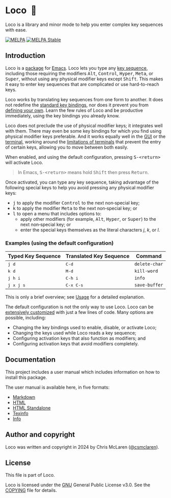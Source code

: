# Loco  🚋

Loco is a library and minor mode to help you enter complex key sequences with ease.

[![MELPA](https://www.melpa.org/packages/loco-badge.svg)](https://www.melpa.org/#/loco) [![MELPA Stable](https://stable.melpa.org/packages/loco-badge.svg)](https://stable.melpa.org/#/loco)

## Introduction

Loco is a [package](https://www.gnu.org/software/emacs/manual/html_node/emacs/Packages.html) for [Emacs](https://www.gnu.org/software/emacs/). Loco lets you type any [key sequence](docs/build/loco.md#keys-key-sequences-and-commands), including those requiring the modifiers <kbd>Alt</kbd>, <kbd>Control</kbd>, <kbd>Hyper</kbd>, <kbd>Meta</kbd>, or <kbd>Super</kbd>, without using any physical modifier keys except <kbd>Shift</kbd>. This makes it easy to enter key sequences that are complicated or use hard-to-reach keys.

Loco works by translating key sequences from one form to another. It does not redefine the [standard key bindings](https://www.gnu.org/software/emacs/refcards/pdf/refcard.pdf), nor does it prevent you from [defining your own](https://www.gnu.org/software/emacs/manual/html_node/emacs/Key-Bindings.html). Learn the few rules of Loco and be productive immediately, using the key bindings you already know.

Loco does not preclude the use of physical modifier keys; it integrates well with them. There may even be some key bindings for which you find using physical modifier keys preferable. And it works equally well in the [GUI](https://en.wikipedia.org/wiki/Graphical_user_interface) or the [terminal](https://en.wikipedia.org/wiki/Computer_terminal), working around the [limitations of terminals](docs/build/loco.md#considerations-when-using-a-terminal) that prevent the entry of certain keys, allowing you to move between both easily.

When enabled, and using the default configuration, pressing <kbd>S-\<return\></kbd> will activate Loco.

> In Emacs, <kbd>S-\<return\></kbd> means hold <kbd>Shift</kbd> then press <kbd>Return</kbd>.

Once activated, you can type any key sequence, taking advantage of the following special keys to help you avoid pressing any physical modifier keys:

- <kbd>j</kbd> to apply the modifier <kbd>Control</kbd> to the next non‑special key;
- <kbd>k</kbd> to apply the modifier <kbd>Meta</kbd> to the next non‑special key; or
- <kbd>l</kbd> to open a menu that includes options to:
  - apply other modifiers (for example, <kbd>Alt</kbd>, <kbd>Hyper</kbd>, or <kbd>Super</kbd>) to the next non‑special key; or
  - enter the special keys themselves as the literal characters *j*, *k*, or *l*.

### Examples (using the default configuration)

| Typed Key Sequence | Translated Key Sequence | Command       |
|--------------------|-------------------------|---------------|
| <kbd>j d</kbd>     | <kbd>C-d</kbd>          | `delete-char` |
| <kbd>k d</kbd>     | <kbd>M-d</kbd>          | `kill-word`   |
| <kbd>j h i</kbd>   | <kbd>C-h i</kbd>        | `info`        |
| <kbd>j x j s</kbd> | <kbd>C-x C-s</kbd>      | `save-buffer` |

This is only a brief overview; see [Usage](docs/build/loco.md#usage) for a detailed explanation.

The default configuration is not the only way to use Loco. Loco can be [extensively customized](docs/build/loco.md#customization) with just a few lines of code. Many options are possible, including:

- Changing the key bindings used to enable, disable, or activate Loco;
- Changing the keys used while Loco reads a key sequence;
- Configuring activation keys that also function as modifiers; and
- Configuring activation keys that avoid modifiers completely.

## Documentation

This project includes a user manual which includes information on how to install this package.

The user manual is available here, in five formats:

- [Markdown](docs/build/loco.md)
- [HTML](docs/build/loco.html)
- [HTML Standalone](docs/build/loco-standalone.html)
- [Texinfo](docs/build/loco.texi)
- [Info](docs/build/loco.info)

## Author and copyright

Loco was written and copyright in 2024 by Chris McLaren ([@csmclaren](https://www.github.com/csmclaren)).

## License

This file is part of Loco.

Loco is licensed under the [GNU](https://www.gnu.org) General Public License v3.0. See the [COPYING](COPYING) file for details.
